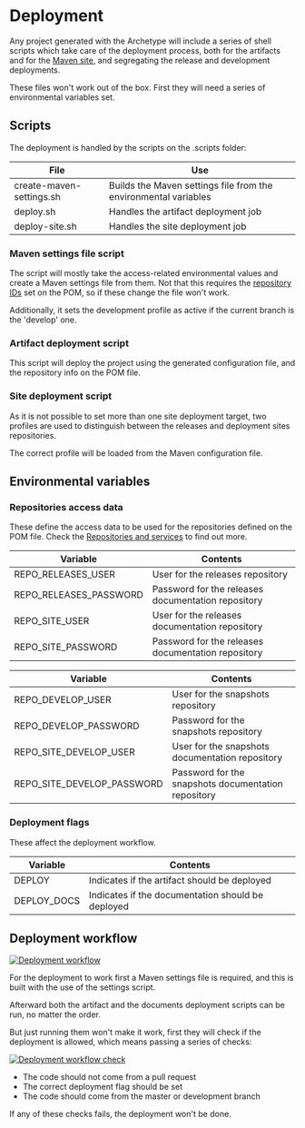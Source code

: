 # Deployment


Any project generated with the Archetype will include a series of shell scripts which take care of the deployment process, both for the artifacts and for the [Maven site][maven-site], and segregating the release and development deployments.

These files won't work out of the box. First they will need a series of environmental variables set.

## Scripts

The deployment is handled by the scripts on the .scripts folder:

|File|Use|
|---|---|
|create-maven-settings.sh|Builds the Maven settings file from the environmental variables|
|deploy.sh|Handles the artifact deployment job|
|deploy-site.sh|Handles the site deployment job|

### Maven settings file script

The script will mostly take the access-related environmental values and create a Maven settings file from them. Not that this requires the [repository IDs](./repos.html#Repository_IDs) set on the POM, so if these change the file won't work.

Additionally, it sets the development profile as active if the current branch is the 'develop' one.

### Artifact deployment script

This script will deploy the project using the generated configuration file, and the repository info on the POM file.

### Site deployment script

As it is not possible to set more than one site deployment target, two profiles are used to distinguish between the releases and deployment sites repositories.

The correct profile will be loaded from the Maven configuration file.

## Environmental variables

### Repositories access data

These define the access data to be used for the repositories defined on the POM file. Check the [Repositories and services](./repos.html) to find out more.

|Variable|Contents|
|---|---|
|REPO\_RELEASES\_USER|User for the releases repository|
|REPO\_RELEASES\_PASSWORD|Password for the releases documentation repository|
|REPO\_SITE\_USER|User for the releases documentation repository|
|REPO\_SITE\_PASSWORD|Password for the releases documentation repository|

|Variable|Contents|
|---|---|
|REPO\_DEVELOP\_USER|User for the snapshots repository|
|REPO\_DEVELOP\_PASSWORD|Password for the snapshots repository|
|REPO\_SITE\_DEVELOP\_USER|User for the snapshots documentation repository|
|REPO\_SITE\_DEVELOP\_PASSWORD|Password for the snapshots documentation repository|

### Deployment flags

These affect the deployment workflow.

|Variable|Contents|
|---|---|
|DEPLOY|Indicates if the artifact should be deployed|
|DEPLOY\_DOCS|Indicates if the documentation should be deployed|

## Deployment workflow

[![Deployment workflow][deployment-workflow]][deployment-workflow]

For the deployment to work first a Maven settings file is required, and this is built with the use of the settings script.

Afterward both the artifact and the documents deployment scripts can be run, no matter the order.

But just running them won't make it work, first they will check if the deployment is allowed, which means passing a series of checks:

[![Deployment workflow check][deployment-workflow-check]][deployment-workflow-check]

- The code should not come from a pull request
- The correct deployment flag should be set
- The code should come from the master or development branch

If any of these checks fails, the deployment won't be done.

[deployment-workflow]: ./images/deployment_workflow.png
[deployment-workflow-check]: ./images/deployment_check_workflow.png
[maven-site]: ./site.html